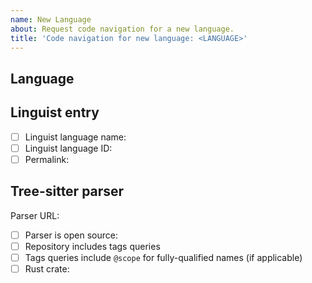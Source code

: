 ```yaml
---
name: New Language
about: Request code navigation for a new language.
title: 'Code navigation for new language: <LANGUAGE>'
---
```


<!-- Thank you for submitting a new language to GitHub code navigation. Please fill out the form below, and we'll consider your language for inclusion. -->

## Language

<!-- Please include the name of the language and the URL of the home page if applicable.

EXAMPLE:

Rust (https://www.rust-lang.org/)

-->

## Linguist entry

<!-- 

To add a new language, it must be defined in Linguist (https://github.com/github-linguist/linguist). Enter the language ID and link to the lines in the languages.yml file in Linguist that define the language. 

Example:

- [x] Linguist language name: Rust
- [x] Linguist language ID: 327
- [x] Permalink: https://github.com/github-linguist/linguist/blob/e2012cd67867e6287ae5ee96c8fe0b92f9a88efa/lib/linguist/languages.yml#L6228-L6242

-->

- [ ] Linguist language name: <!-- input the language name from Linguist -->
- [ ] Linguist language ID: <!-- input the language ID -->
- [ ] Permalink: <!-- permalink to the lines in languages.yml that define the language -->

## Tree-sitter parser

<!-- 

Include the URL to the Git repository of the Tree-sitter parser. This should be a mature, well-maintained parser and must publish a crate to crates.io. 

Example:

Parser URL: https://github.com/tree-sitter/tree-sitter-rust

- [x] Parser is open source: MIT license
- [x] Repository includes tags queries
- [ ] Tags queries include `@scope` for fully-qualified names (if applicable)
- [x] Rust crate: https://crates.io/crates/tree-sitter-rust

-->

Parser URL: 

- [ ] Parser is open source: <!-- Add license here -->
- [ ] Repository includes tags queries
- [ ] Tags queries include `@scope` for fully-qualified names (if applicable)
- [ ] Rust crate: <!-- add URL here -->
